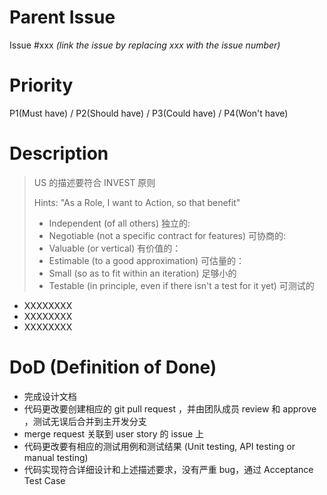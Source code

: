 # Parent Issue
Issue #xxx *(link the issue by replacing xxx with the issue number)*

# Priority
P1(Must have) / P2(Should have) / P3(Could have) / P4(Won't have)

# Description

> US 的描述要符合 INVEST 原则
>
> Hints: "As a Role, I want to Action, so that benefit"
>   - Independent (of all others) 独立的: 
>   - Negotiable (not a specific contract for features) 可协商的: 
>   - Valuable (or vertical) 有价值的： 
>   - Estimable (to a good approximation) 可估量的： 
>   - Small (so as to fit within an iteration) 足够小的
>   - Testable (in principle, even if there isn't a test for it yet) 可测试的

* XXXXXXXX
* XXXXXXXX
* XXXXXXXX

# DoD (Definition of Done)

- 完成设计文档
- 代码更改要创建相应的 git pull request ，并由团队成员 review 和 approve ，测试无误后合并到主开发分支
- merge request 关联到 user story 的 issue 上
- 代码更改要有相应的测试用例和测试结果 (Unit testing, API testing or manual testing)
- 代码实现符合详细设计和上述描述要求，没有严重 bug，通过 Acceptance Test Case